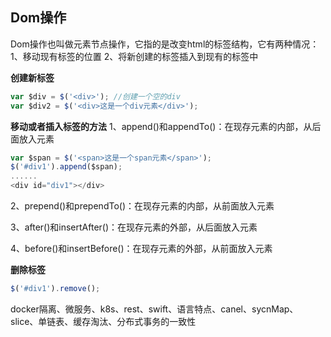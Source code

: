 ## Dom操作

Dom操作也叫做元素节点操作，它指的是改变html的标签结构，它有两种情况：
1、移动现有标签的位置
2、将新创建的标签插入到现有的标签中

**创建新标签**

```javascript
var $div = $('<div>'); //创建一个空的div
var $div2 = $('<div>这是一个div元素</div>');
```

**移动或者插入标签的方法** 
1、append()和appendTo()：在现存元素的内部，从后面放入元素

```javascript
var $span = $('<span>这是一个span元素</span>');
$('#div1').append($span);
......
<div id="div1"></div>
```

2、prepend()和prependTo()：在现存元素的内部，从前面放入元素

3、after()和insertAfter()：在现存元素的外部，从后面放入元素

4、before()和insertBefore()：在现存元素的外部，从前面放入元素

**删除标签**

```javascript
$('#div1').remove();
```

 docker隔离、微服务、k8s、rest、swift、语言特点、canel、sycnMap、slice、单链表、缓存淘汰、分布式事务的一致性
